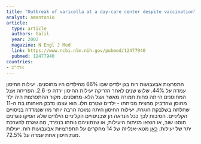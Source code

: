 ```yaml
---
title: "Outbreak of varicella at a day-care center despite vaccination"
analyst: amantonio
article:
  type: article
  authors: Galil
  year: 2002
  magazine: N Engl J Med
  link: https://www.ncbi.nlm.nih.gov/pubmed/12477940
  pubmed: 12477940
countries:
- ארה"ב
---
```


התפרצות אבעבועות רוח בגן ילדים שבו 66% מהילדים היו מחוסנים. יעילות החיסון עמדה על 44%. שלוש שנים לאחר הזריקה יעילות החיסון ירדה פי 2.6. הפריחה אצל המחוסנים הייתה פחות חמורה מאשר אצל הלא-מחוסנים.
מקור ההתפרצות היה ילד מחוסן שהדביק מחצית מכיתתו - ילדים שטרם חלו. הוא עצמו נדבק מאחותו בת ה-11 שחלתה בשלבקת חוגרת.
יעילות החיסון היתה נמוכה הרבה יותר מזו שנמדדה בניסויים הקליניים. הסיבות לכך ככל הנראה הן שבניסויים הקליניים הילדים שלא הפיקו נוגדנים חוסנו שוב, או הוצאו מניתוח היעילות, או שנתוניהם נותחו בנפרד, מה שגרם להערכת יתר של יעילות.
[כאן](https://www.ncbi.nlm.nih.gov/pubmed/17706845) מטא-אנליזה של 14 מחקרים על התפרצויות אבעבועות רוח. יעילות מנת חיסון אחת עמדה על 72.5%.
